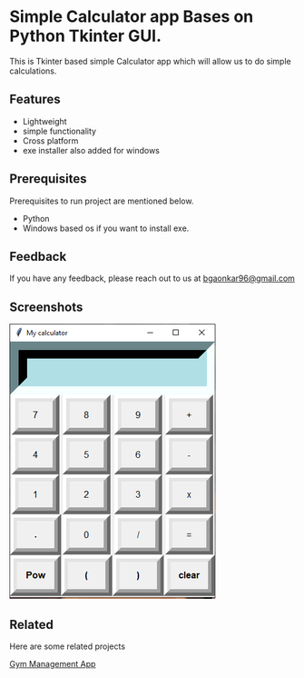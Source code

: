 
# Simple Calculator app Bases on Python Tkinter GUI.

This is Tkinter based simple Calculator app which will allow us to do simple calculations.


## Features

- Lightweight
- simple functionality
- Cross platform
- exe installer also added for windows


## Prerequisites

Prerequisites to run project are mentioned below.

  - Python
  - Windows based os if you want to install exe.
    
## Feedback

If you have any feedback, please reach out to us at bgaonkar96@gmail.com


## Screenshots

![App Screenshot](https://github.com/bharat-ghadi/calculator_python/blob/main/calculator%20SS.PNG)


## Related

Here are some related projects

[Gym Management App](https://github.com/bharat-ghadi/Gym_mgmt)

